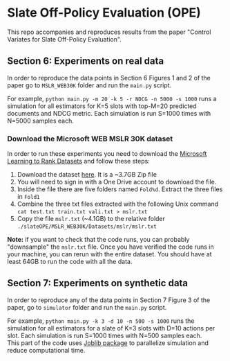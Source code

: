 # Slate Off-Policy Evaluation (OPE)
This repo accompanies and reproduces results from the paper "Control Variates for Slate Off-Policy Evaluation".

## Section 6: Experiments on real data
In order to reproduce the data points in Section 6 Figures 1 and 2 of the paper go to `MSLR_WEB30K` folder and run the `main.py` script.

For example, `python main.py -m 20 -k 5 -r NDCG -n 5000 -s 1000` runs a simulation for all estimators for K=5 slots with top-M=20 predicted documents and NDCG metric. Each simulation is run S=1000 times with N=5000 samples each.  

### Download the Microsoft WEB MSLR 30K dataset
In order to run these experiments you need to download the [Microsoft Learning to Rank Datasets](https://www.microsoft.com/en-us/research/project/mslr/) and follow these steps:
1. Download the dataset [here](https://1drv.ms/u/s!AtsMfWUz5l8nbXGPBlwD1rnFdBY). It is a ~3.7GB Zip file
2. You will need to sign in with a One Drive account to download the file.
3. Inside the file there are five folders named `Fold%d`. Extract the three files in `Fold1`
4. Combine the three txt files extracted with the following Unix command `cat test.txt train.txt vali.txt > mslr.txt`
5. Copy the file `mslr.txt` (~4.1GB) to the relative folder `./slateOPE/MSLR_WEB30K/Datasets/mslr/mslr.txt`

**Note:** if you want to check that the code runs, you can probably "downsample" the `mslr.txt` file. Once you have verified the code runs in your machine, you can rerun with the entire dataset. You should have at least 64GB to run the code with all the data.
## Section 7: Experiments on synthetic data
In order to reproduce any of the data points in Section 7 Figure 3 of the paper, go to `simulator` folder and run the `main.py` script.

For example, `python main.py -k 3 -d 10 -n 500 -s 1000` runs the simulation for all estimators for a slate of K=3 slots with D=10 actions per slot. Each simulation is run S=1000 times with N=500 samples each.   
This part of the code uses [Joblib package](https://joblib.readthedocs.io/en/latest/) to parallelize simulation and reduce computational time.

